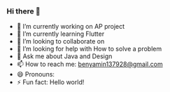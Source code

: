 ### Hi there 👋

- 🔭 I’m currently working on AP project
- 🌱 I’m currently learning Flutter
- 👯 I’m looking to collaborate on 
- 🤔 I’m looking for help with How to solve a problem
- 💬 Ask me about Java and Design
- 📫 How to reach me: benyamin137928@gmail.com
- 😄 Pronouns: 
- ⚡ Fun fact: Hello world!

